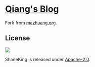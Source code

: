 # [Qiang's Blog][]
Fork from [mazhuang.org][].

## License
[![][license img]][license]

ShaneKing is released under [Apache-2.0][].


[Qiang's Blog]: http://qiang.org/
[mazhuang.org]: http://github.com/mzlogin/mzlogin.github.io

[Apache-2.0]: https://opensource.org/licenses/Apache-2.0
[license]:LICENSE
[license img]:https://img.shields.io/badge/License-Apache--2.0-blue.svg

